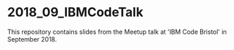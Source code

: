 # 2018_09_IBMCodeTalk
This repository contains slides from the Meetup talk at 'IBM Code Bristol' in September 2018.

